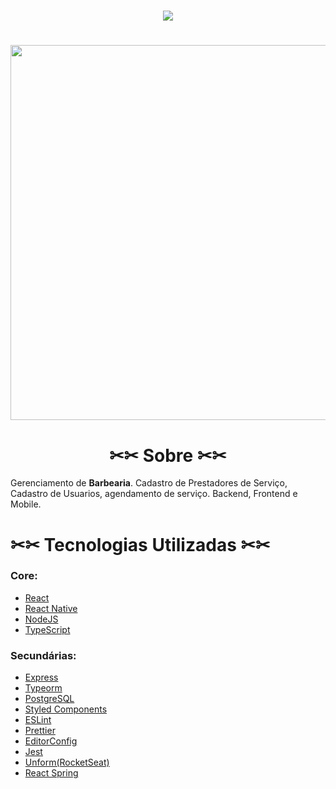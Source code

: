 
<h1 align="center">
    <img src="https://ik.imagekit.io/rxviwb8znr/logo_KT3KZKBB8.svg">
</h1>
<h1 align="center"> <img width=600 src="https://media.giphy.com/media/Phg6iv2R2t2wKKnbKJ/giphy.gif" ></h1>

<h1 align="center">
    ✂✂ Sobre ✂✂
</h1>

Gerenciamento de **Barbearia**. Cadastro de Prestadores de Serviço, Cadastro de Usuarios, agendamento de serviço.
Backend, Frontend e Mobile.







# ✂✂ Tecnologias Utilizadas ✂✂

### Core:
- [React](https://pt-br.reactjs.org/)
- [React Native](https://reactnative.dev/)
- [NodeJS](https://nodejs.org/en/)
- [TypeScript](https://www.typescriptlang.org/)

### Secundárias:
- [Express](https://expressjs.com/pt-br/)
- [Typeorm](https://typeorm.io/#/)
- [PostgreSQL](https://www.postgresql.org/)
- [Styled Components](https://styled-components.com/)
- [ESLint](https://eslint.org/)
- [Prettier](https://prettier.io/)
- [EditorConfig](https://editorconfig.org/)
- [Jest](https://jestjs.io/)
- [Unform(RocketSeat)](https://unform.dev/)
- [React Spring](https://www.react-spring.io/)



